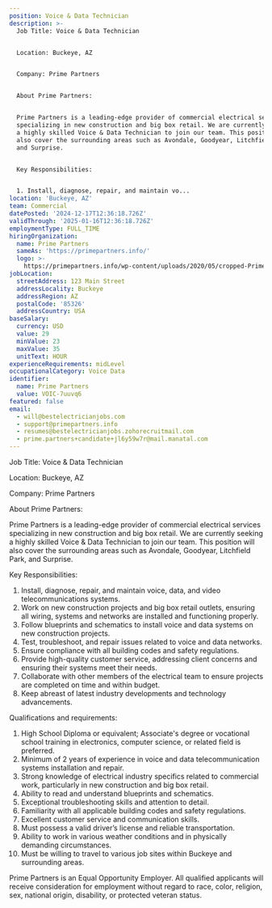```yaml
---
position: Voice & Data Technician
description: >-
  Job Title: Voice & Data Technician


  Location: Buckeye, AZ


  Company: Prime Partners


  About Prime Partners:


  Prime Partners is a leading-edge provider of commercial electrical services
  specializing in new construction and big box retail. We are currently seeking
  a highly skilled Voice & Data Technician to join our team. This position will
  also cover the surrounding areas such as Avondale, Goodyear, Litchfield Park,
  and Surprise.


  Key Responsibilities:


  1. Install, diagnose, repair, and maintain vo...
location: 'Buckeye, AZ'
team: Commercial
datePosted: '2024-12-17T12:36:18.726Z'
validThrough: '2025-01-16T12:36:18.726Z'
employmentType: FULL_TIME
hiringOrganization:
  name: Prime Partners
  sameAs: 'https://primepartners.info/'
  logo: >-
    https://primepartners.info/wp-content/uploads/2020/05/cropped-Prime-Partners-Logo-NO-BG-1-1.png
jobLocation:
  streetAddress: 123 Main Street
  addressLocality: Buckeye
  addressRegion: AZ
  postalCode: '85326'
  addressCountry: USA
baseSalary:
  currency: USD
  value: 29
  minValue: 23
  maxValue: 35
  unitText: HOUR
experienceRequirements: midLevel
occupationalCategory: Voice Data
identifier:
  name: Prime Partners
  value: VOIC-7uuvq6
featured: false
email:
  - will@bestelectricianjobs.com
  - support@primepartners.info
  - resumes@bestelectricianjobs.zohorecruitmail.com
  - prime.partners+candidate+jl6y59w7r@mail.manatal.com
---
```




Job Title: Voice & Data Technician

Location: Buckeye, AZ

Company: Prime Partners

About Prime Partners:

Prime Partners is a leading-edge provider of commercial electrical services specializing in new construction and big box retail. We are currently seeking a highly skilled Voice & Data Technician to join our team. This position will also cover the surrounding areas such as Avondale, Goodyear, Litchfield Park, and Surprise.

Key Responsibilities:

1. Install, diagnose, repair, and maintain voice, data, and video telecommunications systems.
2. Work on new construction projects and big box retail outlets, ensuring all wiring, systems and networks are installed and functioning properly.
3. Follow blueprints and schematics to install voice and data systems on new construction projects.
4. Test, troubleshoot, and repair issues related to voice and data networks.
5. Ensure compliance with all building codes and safety regulations.
6. Provide high-quality customer service, addressing client concerns and ensuring their systems meet their needs.
7. Collaborate with other members of the electrical team to ensure projects are completed on time and within budget.
8. Keep abreast of latest industry developments and technology advancements.

Qualifications and requirements:

1. High School Diploma or equivalent; Associate's degree or vocational school training in electronics, computer science, or related field is preferred.
2. Minimum of 2 years of experience in voice and data telecommunication systems installation and repair.
3. Strong knowledge of electrical industry specifics related to commercial work, particularly in new construction and big box retail.
4. Ability to read and understand blueprints and schematics.
5. Exceptional troubleshooting skills and attention to detail.
6. Familiarity with all applicable building codes and safety regulations.
7. Excellent customer service and communication skills.
8. Must possess a valid driver’s license and reliable transportation.
9. Ability to work in various weather conditions and in physically demanding circumstances.
10. Must be willing to travel to various job sites within Buckeye and surrounding areas.

Prime Partners is an Equal Opportunity Employer. All qualified applicants will receive consideration for employment without regard to race, color, religion, sex, national origin, disability, or protected veteran status.
